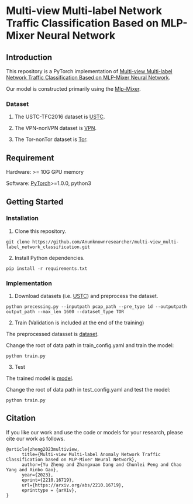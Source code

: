 # Multi-view Multi-label Network Traffic Classification Based on MLP-Mixer Neural Network

## Introduction

This repository is a PyTorch implementation of [Multi-view Multi-label Network Traffic Classification Based on MLP-Mixer Neural Network](https://arxiv.org/abs/2210.16719).

Our model is constructed primarily using the [Mlp-Mixer](https://github.com/google-research/vision_transformer).

### Dataset

1. The USTC-TFC2016 dataset is [USTC](https://github.com/yungshenglu/USTC-TFC2016).

2. The VPN-nonVPN dataset is [VPN](https://www.unb.ca/cic/datasets/vpn.html).

3. The Tor-nonTor dataset is [Tor](https://www.unb.ca/cic/datasets/tor.html).

## Requirement

Hardware: >= 10G GPU memory

Software: [PyTorch](https://pytorch.org/)>=1.0.0, python3

## Getting Started

### Installation

1. Clone this repository.
```
git clone https://github.com/Anunknownresearcher/multi-view_multi-label_network_classification.git
```

2. Install Python dependencies.
```
pip install -r requirements.txt
```

### Implementation
1. Download datasets (i.e. [USTC](https://github.com/yungshenglu/USTC-TFC2016)) and preprocess the dataset.

```
python precessing.py --inputpath pcap_path --pre_type 1d --outputpath output_path --max_len 1600 --dataset_type TOR
```

2. Train (Validation is included at the end of the training)

The preprocessed datasset is [dataset](https://gitee.com/AACHILLSS/multi-view_multi-label_network_classification/tags).

Change the root of data path in train_config.yaml and train the model:

```
python train.py
```

3. Test

The trained model is [model](https://gitee.com/AACHILLSS/multi-view_multi-label_network_classification/tags).

Change the root of data path in test_config.yaml and test the model:

```
python train.py
```



## Citation
If you like our work and use the code or models for your research, please cite our work as follows.
```
@article{zheng2023multiview,
      title={Multi-view Multi-label Anomaly Network Traffic Classification based on MLP-Mixer Neural Network}, 
      author={Yu Zheng and Zhangxuan Dang and Chunlei Peng and Chao Yang and Xinbo Gao},
      year={2023},
      eprint={2210.16719},
      url={https://arxiv.org/abs/2210.16719},
      eprinttype = {arXiv},
}
```




